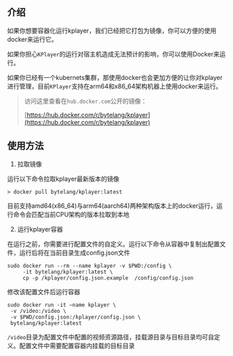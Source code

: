 ## 介绍

如果你想要容器化运行kplayer，我们已经把它打包为镜像，你可以方便的使用docker来运行它。

如果你担心`KPlayer`的运行对宿主机造成无法预计的影响，你可以使用Docker来运行。

如果你已经有一个kubernets集群，那使用docker也会更加方便的让你对kplayer进行管理，目前`KPlayer`支持在arm64和x86_64架构机器上使用docker来运行。



>  访问这里查看在`hub.docker.com`公开的镜像：
>
> [https://hub.docker.com/r/bytelang/kplayer](https://hub.docker.com/r/bytelang/kplayer)



## 使用方法

1. 拉取镜像

运行以下命令拉取kplayer最新版本的镜像

```shell
> docker pull bytelang/kplayer:latest
```

目前支持amd64(x86_64)与arm64(aarch64)两种架构版本上的docker运行，运行命令会匹配当前CPU架构的版本拉取到本地



2. 运行kplayer容器

在运行之前，你需要进行配置文件的自定义。运行以下命令从容器中复制出配置文件，运行后将在当前目录生成config.json文件

```shell
sudo docker run --rm --name kplayer -v $PWD:/config \
	 -it bytelang/kplayer:latest \
	 cp -p /kplayer/config.json.example  /config/config.json
```



修改该配置文件后运行容器

```shell
sudo docker run -it —name kplayer \
 -v /video:/video \
 -v $PWD/config.json:/kplayer/config.json \
 bytelang/kplayer:latest
```



`/video`目录为配置文件中配置的视频资源路径，挂载源目录与目标目录均可自定义。配置文件中需要配置容器内挂载的目标目录